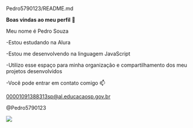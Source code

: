 Pedro5790123/README.md

**Boas vindas ao meu perfil** 💙

Meu nome é Pedro Souza

-Estou estudando na Alura

-Estou me desenvolvendo na linguagem JavaScript

-Utilizo esse espaço para minha organização e compartilhamento dos meu projetos desenvolvidos

-Você pode entrar em contato comigo 📫

00001091388313sp@al.educacaosp.gov.br

@Pedro5790123

![](https://media.tenor.com/DqE9K1zfUtYAAAAM/puss-in-boots-the-last-wish-wolf-123.gif)
